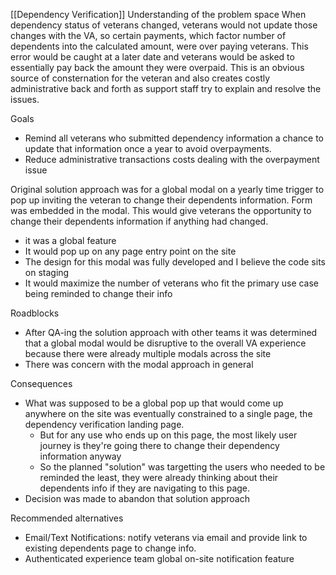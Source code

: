 [[Dependency Verification]]
Understanding of the problem space
When dependency status of veterans changed, veterans would not update those changes with the VA, so certain payments, which factor number of dependents into the calculated amount, were over paying veterans. This error would be caught at a later date and veterans would be asked to essentially pay back the amount they were overpaid. This is an obvious source of consternation for the veteran and also creates costly administrative back and forth as support staff try to explain and resolve the issues.

Goals
- Remind all veterans who submitted dependency information a chance to update that information once a year to avoid overpayments.
- Reduce administrative transactions costs dealing with the overpayment issue

Original solution approach was for a global modal on a yearly time trigger to pop up inviting the veteran to change their dependents information. Form was embedded in the modal. This would give veterans the opportunity to change their dependents information if anything had changed.
- it was a global feature
- It would pop up on any page entry point on the site
- The design for this modal was fully developed and I believe the code sits on staging
- It would maximize the number of veterans who fit the primary use case being reminded to change their info

Roadblocks
- After QA-ing the solution approach with other teams it was determined that a global modal would be disruptive to the overall VA experience because there were already multiple modals across the site
- There was concern with the modal approach in general

Consequences
- What was supposed to be a global pop up that would come up anywhere on the site was eventually constrained to a single page, the dependency verification landing page.
  - But for any use who ends up on this page, the most likely user journey is they're going there to change their dependency information anyway
  - So the planned "solution" was targetting the users who needed to be reminded the least, they were already thinking about their dependents info if they are navigating to this page.
- Decision was made to abandon that solution approach

Recommended alternatives
- Email/Text Notifications: notify veterans via email and provide link to existing dependents page to change info.
- Authenticated experience team global on-site notification feature
